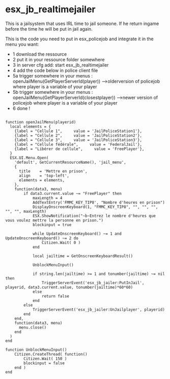 # esx_jb_realtimejailer

This is a jailsystem that uses IRL time to jail someone. If he return ingame before the time he will be put in jail again.

This is the code you need to put in esx_policejob and integrate it in the menu you want:
- 1 download the ressource
- 2 put it in your ressource folder somewhere
- 3 in server cfg add: start esx_jb_realtimejailer
- 4 add the code below in police client file 
- 5a trigger somewhere in your menus : openJailMenu(GetPlayerServerId(player))  -->olderversion of policejob where player is a variable of your player
- 5b trigger somewhere in your menus : openJailMenu(GetPlayerServerId(closestplayer))  -->newer version of policejob where player is a variable of your player
- 6 done !

```

function openJailMenu(playerid)
  local elements = {
    {label = "Cellule 1",     value = 'JailPoliceStation1'},
    {label = "Cellule 2",     value = 'JailPoliceStation2'},
    {label = "Cellule 3",     value = 'JailPoliceStation3'},
    {label = "Cellule fédérale",     value = 'FederalJail'},
    {label = "Libérer de cellule",     value = 'FreePlayer'},
  }
  ESX.UI.Menu.Open(
	'default', GetCurrentResourceName(), 'jail_menu',
	{
	  title    = 'Mettre en prison',
	  align    = 'top-left',
	  elements = elements,
	},
	function(data3, menu)
		if data3.current.value ~= "FreePlayer" then
			maxLength = 4
			AddTextEntry('FMMC_KEY_TIP8', "Nombre d'heures en prison")
			DisplayOnscreenKeyboard(1, "FMMC_KEY_TIP8", "", "", "", "", "", maxLength)
			ESX.ShowNotification("~b~Entrez le nombre d'heures que vous voulez mettre la personne en prison.")
			blockinput = true

			while UpdateOnscreenKeyboard() ~= 1 and UpdateOnscreenKeyboard() ~= 2 do
				Citizen.Wait( 0 )
			end

			local jailtime = GetOnscreenKeyboardResult()

			UnblockMenuInput()

			if string.len(jailtime) >= 1 and tonumber(jailtime) ~= nil then
				TriggerServerEvent('esx_jb_jailer:PutInJail', playerid, data3.current.value, tonumber(jailtime)*60*60)
			else
				return false
			end
		else
			TriggerServerEvent('esx_jb_jailer:UnJailplayer', playerid)
		end
	end,
	function(data3, menu)
	  menu.close()
	end
  )
end

function UnblockMenuInput()
    Citizen.CreateThread( function()
        Citizen.Wait( 150 )
        blockinput = false 
    end )
end
```
